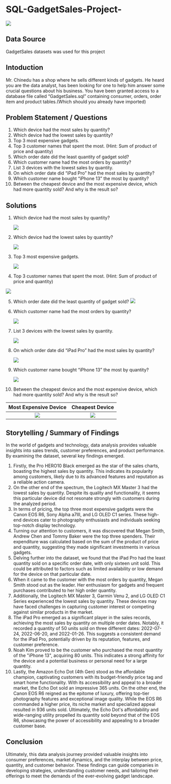 # SQL-GadgetSales-Project-
![](gadgets.jpg)


## Data Source
GadgetSales datasets was used for this project

## Intoduction
Mr. Chinedu has a shop where he sells different kinds of gadgets. He heard you are the data analyst, has been looking for one to help him answer some crucial questions about his business. You have been granted access to a database file called “GadgetSales.sql” containing consumer, orders, order item and product tables.(Which should you already have imported)

## Problem Statement / Questions
1. Which device had the most sales by quantity?
2. Which device had the lowest sales by quantity?
3. Top 3 most expensive gadgets.
4. Top 3 customer names that spent the most. (Hint: Sum of product of price and quantity)
5. Which order date did the least quantity of gadget sold?
6. Which customer name had the most orders by quantity?
7. List 3 devices with the lowest sales by quantity.
8. On which order date did “iPad Pro” had the most sales by quantity?
9. Which customer name bought “iPhone 13” the most by quantity?
10. Between the cheapest device and the most expensive device, which had more quantity sold? And why is the result so?

## Solutions

1. Which device had the most sales by quantity?

    ![](Q1.jpg)
    
2. Which device had the lowest sales by quantity?

    ![](q2.jpg)
    
3. Top 3 most expensive gadgets.

     ![](q3.jpg)
      
 4. Top 3 customer names that spent the most. (Hint: Sum of product of price and quantity)

 ![](q4.jpg)
      
 5. Which order date did the least quantity of gadget sold?
    ![](q5.jpg)
  
 6. Which customer name had the most orders by quantity? 

    ![](q6a.jpg)
    
 7. List 3 devices with the lowest sales by quantity.

     ![](q7a.jpg)
 
 8. On which order date did “iPad Pro” had the most sales by quantity?
 
     ![](q8.jpg)
     
 9. Which customer name bought “iPhone 13” the most by quantity?
 
     ![](q9a.jpg)
     
10. Between the cheapest device and the most expensive device, which had more quantity sold? And why is the result so?

Most Expensive Device       |     Cheapest Device
:--------------------------:|:--------------------:
![](q10.jpg)               |      ![](q11.jpg)
 
 
## Storytelling / Summary of Findings

In the world of gadgets and technology, data analysis provides valuable insights into sales trends, customer preferences, and product performance. By examining the dataset, several key findings emerged.

1.	Firstly, the Pro HERO10 Black emerged as the star of the sales charts, boasting the highest sales by quantity. This indicates its popularity among customers, likely due to its advanced features and reputation as a reliable action camera.
2.	On the other end of the spectrum, the Logitech MX Master 3 had the lowest sales by quantity. Despite its quality and functionality, it seems this particular device did not resonate strongly with customers during the analyzed period.
3.	In terms of pricing, the top three most expensive gadgets were the Canon EOS R6, Sony Alpha a7III, and LG OLED C1 series. These high-end devices cater to photography enthusiasts and individuals seeking top-notch display technology.
4.	Turning our attention to customers, it was discovered that Megan Smith, Andrew Chen and Tommy Baker were the top three spenders. Their expenditure was calculated based on the sum of the product of price and quantity, suggesting they made significant investments in various gadgets.
5.	Delving further into the dataset, we found that the iPad Pro had the least quantity sold on a specific order date, with only sixteen unit sold. This could be attributed to factors such as limited availability or low demand for the device on that particular date.
6.	When it came to the customer with the most orders by quantity, Megan Smith stood out as the leader. Her enthusiasm for gadgets and frequent purchases contributed to her high order quantity.
7.	Additionally, the Logitech MX Master 3, Garmin Venu 2, and LG OLED C1 Series experienced the lowest sales by quantity. These devices may have faced challenges in capturing customer interest or competing against similar products in the market.
8.	The iPad Pro emerged as a significant player in the sales records, achieving the most sales by quantity on multiple order dates. Notably, it recorded a quantity of 50 units sold on three different dates: 2022-07-24, 2022-06-20, and 2022-01-26. This suggests a consistent demand for the iPad Pro, potentially driven by its reputation, features, and customer preference.
9.	Noah Kim proved to be the customer who purchased the most quantity of the "iPhone 13", acquiring 80 units. This indicates a strong affinity for the device and a potential business or personal need for a large quantity.
10.	Lastly, the Amazon Echo Dot (4th Gen) stood as the affordable champion, captivating customers with its budget-friendly price tag and smart home functionality. With its accessibility and appeal to a broader market, the Echo Dot sold an impressive 365 units. On the other end, the Canon EOS R6 reigned as the epitome of luxury, offering top-tier photography features and exceptional image quality. While the EOS R6 commanded a higher price, its niche market and specialized appeal resulted in 936 units sold. Ultimately, the Echo Dot's affordability and wide-ranging utility propelled its quantity sold beyond that of the EOS R6, showcasing the power of accessibility and appealing to a broader customer base.


## Conclusion

Ultimately, this data analysis journey provided valuable insights into consumer preferences, market dynamics, and the interplay between price, quantity, and customer behavior. These findings can guide companies in developing strategies, understanding customer needs, and tailoring their offerings to meet the demands of the ever-evolving gadget landscape.
